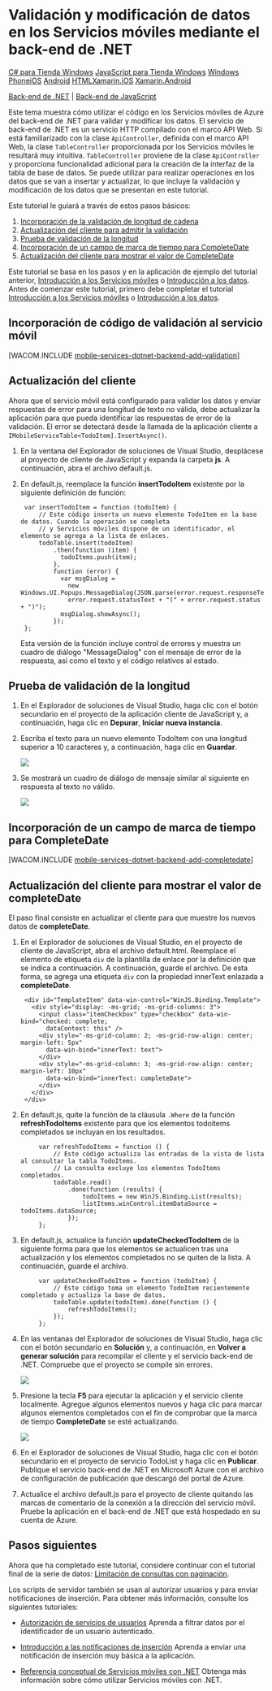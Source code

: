 <properties linkid="develop-mobile-tutorials-dotnet-backend-validate-modify-and-augment-data-javascript" urlDisplayName="Validate and Modify Data" pageTitle="Use the .Net backend to validate and modify data (Windows Store) | Mobile Dev Center" metaKeywords="" description="Learn how to validate, modify, and augment data for your Javascript Windows Store app with .Net backend Windows Azure Mobile Services." metaCanonical="" services="" documentationCenter="Mobile" title="Validate and modify data in Mobile Services by using the .Net backend" authors="wesmc" solutions="" manager="" editor="" />

Validación y modificación de datos en los Servicios móviles mediante el back-end de .NET
========================================================================================

[C\# para Tienda Windows](/en-us/documentation/articles/mobile-services-dotnet-backend-windows-store-dotnet-validate-modify-data/ "C# para Tienda Windows") [JavaScript para Tienda Windows](/en-us/documentation/articles/mobile-services-dotnet-backend-windows-store-javascript-validate-modify-data/ "JavaScript para Tienda Windows") [Windows Phone](/en-us/documentation/articles/mobile-services-dotnet-backend-windows-phone-validate-modify-data/ "Windows Phone")[iOS](/en-us/develop/mobile/tutorials/validate-modify-and-augment-data-ios "iOS") [Android](/en-us/develop/mobile/tutorials/validate-modify-and-augment-data-android "Android") [HTML](/en-us/develop/mobile/tutorials/validate-modify-and-augment-data-html "HTML")[Xamarin.iOS](/en-us/develop/mobile/tutorials/validate-modify-and-augment-data-xamarin-ios "Xamarin.iOS") [Xamarin.Android](/en-us/develop/mobile/tutorials/validate-modify-and-augment-data-xamarin-android "Xamarin.Android")

[Back-end de .NET](/en-us/documentation/articles/mobile-services-dotnet-backend-windows-store-javascript-validate-modify-data/ "Back-end de .NET") | [Back-end de JavaScript](/en-us/documentation/articles/mobile-services-windows-store-javascript-validate-modify-data-server-scripts/ "Back-end de JavaScript")

Este tema muestra cómo utilizar el código en los Servicios móviles de Azure del back-end de .NET para validar y modificar los datos. El servicio de back-end de .NET es un servicio HTTP compilado con el marco API Web. Si está familiarizado con la clase `ApiController`, definida con el marco API Web, la clase `TableController` proporcionada por los Servicios móviles le resultará muy intuitiva. `TableController` proviene de la clase `ApiController` y proporciona funcionalidad adicional para la creación de la interfaz de la tabla de base de datos. Se puede utilizar para realizar operaciones en los datos que se van a insertar y actualizar, lo que incluye la validación y modificación de los datos que se presentan en este tutorial.

Este tutorial le guiará a través de estos pasos básicos:

1.  [Incorporación de la validación de longitud de cadena](#string-length-validation)
2.  [Actualización del cliente para admitir la validación](#update-client-validation)
3.  [Prueba de validación de la longitud](#test-length-validation)
4.  [Incorporación de un campo de marca de tiempo para CompleteDate](#add-timestamp)
5.  [Actualización del cliente para mostrar el valor de CompleteDate](#update-client-timestamp)

Este tutorial se basa en los pasos y en la aplicación de ejemplo del tutorial anterior, [Introducción a los Servicios móviles](/en-us/documentation/articles/mobile-services-dotnet-backend-windows-store-javascript-get-started/) o [Introducción a los datos](/en-us/documentation/articles/mobile-services-dotnet-backend-windows-store-javascript-get-started-data/). Antes de comenzar este tutorial, primero debe completar el tutorial [Introducción a los Servicios móviles](/en-us/documentation/articles/mobile-services-dotnet-backend-windows-store-javascript-get-started/) o [Introducción a los datos](/en-us/documentation/articles/mobile-services-dotnet-backend-windows-store-javascript-get-started-data/).

Incorporación de código de validación al servicio móvil
-------------------------------------------------------

[WACOM.INCLUDE [mobile-services-dotnet-backend-add-validation](../includes/mobile-services-dotnet-backend-add-validation.md)]

Actualización del cliente
-------------------------

Ahora que el servicio móvil está configurado para validar los datos y enviar respuestas de error para una longitud de texto no válida, debe actualizar la aplicación para que pueda identificar las respuestas de error de la validación. El error se detectará desde la llamada de la aplicación cliente a `IMobileServiceTable<TodoItem].InsertAsync()`.

1.  En la ventana del Explorador de soluciones de Visual Studio, desplácese al proyecto de cliente de JavaScript y expanda la carpeta **js**. A continuación, abra el archivo default.js.

2.  En default.js, reemplace la función **insertTodoItem** existente por la siguiente definición de función:

         var insertTodoItem = function (todoItem) {
             // Este código inserta un nuevo elemento TodoItem en la base de datos. Cuando la operación se completa
             // y Servicios móviles dispone de un identificador, el elemento se agrega a la lista de enlaces.
             todoTable.insert(todoItem)
                 .then(function (item) {
                   todoItems.push(item);
                 },
                 function (error) {
                   var msgDialog =
                     new Windows.UI.Popups.MessageDialog(JSON.parse(error.request.responseText).message,
                     error.request.statusText + "(" + error.request.status + ")");
                   msgDialog.showAsync();
                 });
         };

	Esta versión de la función incluye control de errores y muestra un cuadro de diálogo "MessageDialog" con el mensaje de error de la respuesta, así como el texto y el código relativos al estado.

Prueba de validación de la longitud
-----------------------------------

1.  En el Explorador de soluciones de Visual Studio, haga clic con el botón secundario en el proyecto de la aplicación cliente de JavaScript y, a continuación, haga clic en **Depurar**, **Iniciar nueva instancia**.

2.  Escriba el texto para un nuevo elemento TodoItem con una longitud superior a 10 caracteres y, a continuación, haga clic en **Guardar**.

    ![](./media/mobile-services-dotnet-backend-windows-store-javascript-validate-modify-data/mobile-services-invalid-text-length.png)

3.  Se mostrará un cuadro de diálogo de mensaje similar al siguiente en respuesta al texto no válido.

    ![](./media/mobile-services-dotnet-backend-windows-store-javascript-validate-modify-data/mobile-services-invalid-text-length-exception-dialog.png)

Incorporación de un campo de marca de tiempo para CompleteDate
--------------------------------------------------------------

[WACOM.INCLUDE [mobile-services-dotnet-backend-add-completedate](../includes/mobile-services-dotnet-backend-add-completedate.md)]

Actualización del cliente para mostrar el valor de completeDate
---------------------------------------------------------------

El paso final consiste en actualizar el cliente para que muestre los nuevos datos de **completeDate**.

1.  En el Explorador de soluciones de Visual Studio, en el proyecto de cliente de JavaScript, abra el archivo default.html. Reemplace el elemento de etiqueta `div` de la plantilla de enlace por la definición que se indica a continuación. A continuación, guarde el archivo. De esta forma, se agrega una etiqueta `div` con la propiedad innerText enlazada a **completeDate**.

         <div id="TemplateItem" data-win-control="WinJS.Binding.Template">
           <div style="display: -ms-grid; -ms-grid-columns: 3">
             <input class="itemCheckbox" type="checkbox" data-win-bind="checked: complete; 
               dataContext: this" />
             <div style="-ms-grid-column: 2; -ms-grid-row-align: center; margin-left: 5px" 
               data-win-bind="innerText: text">
             </div>
             <div style="-ms-grid-column: 3; -ms-grid-row-align: center; margin-left: 10px" 
               data-win-bind="innerText: completeDate">
             </div>
           </div>
         </div>

2.  En default.js, quite la función de la cláusula `.Where` de la función **refreshTodoItems** existente para que los elementos todoitems completados se incluyan en los resultados.

             var refreshTodoItems = function () {
                 // Este código actualiza las entradas de la vista de lista al consultar la tabla TodoItems.
                 // La consulta excluye los elementos TodoItems completados.
                 todoTable.read()
                     .done(function (results) {
                         todoItems = new WinJS.Binding.List(results);
                         listItems.winControl.itemDataSource = todoItems.dataSource;
                     });
             };

3.  En default.js, actualice la función **updateCheckedTodoItem** de la siguiente forma para que los elementos se actualicen tras una actualización y los elementos completados no se quiten de la lista. A continuación, guarde el archivo.

             var updateCheckedTodoItem = function (todoItem) {
                 // Este código toma un elemento TodoItem recientemente completado y actualiza la base de datos. 
                 todoTable.update(todoItem).done(function () {
                     refreshTodoItems();
                 });
             };

4.  En las ventanas del Explorador de soluciones de Visual Studio, haga clic con el botón secundario en **Solución** y, a continuación, en **Volver a generar solución** para recompilar el cliente y el servicio back-end de .NET. Compruebe que el proyecto se compile sin errores.

    ![](./media/mobile-services-dotnet-backend-windows-store-javascript-validate-modify-data/mobile-services-rebuild-solution.png)

5.  Presione la tecla **F5** para ejecutar la aplicación y el servicio cliente localmente. Agregue algunos elementos nuevos y haga clic para marcar algunos elementos completados con el fin de comprobar que la marca de tiempo **CompleteDate** se esté actualizando.

    ![](./media/mobile-services-dotnet-backend-windows-store-javascript-validate-modify-data/mobile-services-final-local-app-run.png)

6.  En el Explorador de soluciones de Visual Studio, haga clic con el botón secundario en el proyecto de servicio TodoList y haga clic en **Publicar**. Publique el servicio back-end de .NET en Microsoft Azure con el archivo de configuración de publicación que descargó del portal de Azure.

7.  Actualice el archivo default.js para el proyecto de cliente quitando las marcas de comentario de la conexión a la dirección del servicio móvil. Pruebe la aplicación en el back-end de .NET que está hospedado en su cuenta de Azure.

Pasos siguientes
----------------

Ahora que ha completado este tutorial, considere continuar con el tutorial final de la serie de datos: [Limitación de consultas con paginación](/en-us/develop/mobile/tutorials/add-paging-to-data-dotnet).

Los scripts de servidor también se usan al autorizar usuarios y para enviar notificaciones de inserción. Para obtener más información, consulte los siguientes tutoriales:

-   [Autorización de servicios de usuarios](/en-us/documentation/articles/mobile-services-dotnet-backend-windows-store-javascript-authorize-users-in-scripts/)
    Aprenda a filtrar datos por el identificador de un usuario autenticado.

-   [Introducción a las notificaciones de inserción](en-us/documentation/articles/mobile-services-dotnet-backend-windows-store-javascript-get-started-push/)
    Aprenda a enviar una notificación de inserción muy básica a la aplicación.

-   [Referencia conceptual de Servicios móviles con .NET](/en-us/develop/mobile/how-to-guides/work-with-net-client-library)
    Obtenga más información sobre cómo utilizar Servicios móviles con .NET.


